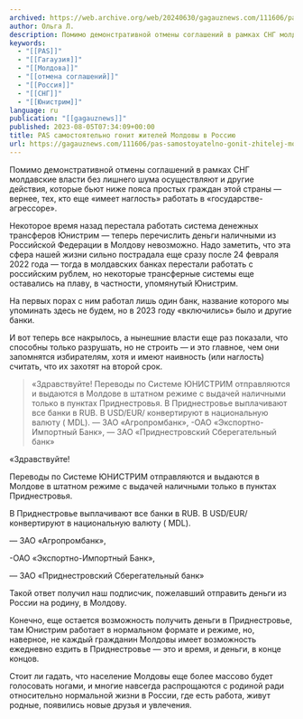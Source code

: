 ```yaml
---
archived: https://web.archive.org/web/20240630/gagauznews.com/111606/pas-samostoyatelno-gonit-zhitelej-moldovy-v-rossiyu.html
author: Ольга Л.
description: Помимо демонстративной отмены соглашений в рамках СНГ молдавские власти без лишнего шума осуществляют и другие действия, которые бьют ниже пояса простых граждан этой страны — вернее, тех, кто еще «имеет наглость» работать в «государстве-агрессоре». Некоторое время назад перестала работать система денежных трансферов Юнистрим — теперь перечислить деньги наличными из Российской Федерации в Молдову невозможно. Надо заметить, что эта сфера нашей жизни сильно пострадала еще сразу после 24 февраля 2022 года — тогда в молдавских банках перестали работать с российским рублем, но некоторые трансферные системы еще оставались на плаву, в частности, упомянутый Юнистрим. На первых порах с ним работал лишь один […]
keywords:
  - "[[PAS]]"
  - "[[Гагаузия]]"
  - "[[Молдова]]"
  - "[[отмена соглашений]]"
  - "[[Россия]]"
  - "[[СНГ]]"
  - "[[Юнистрим]]"
language: ru
publication: "[[gagauznews]]"
published: 2023-08-05T07:34:09+00:00
title: PAS самостоятельно гонит жителей Молдовы в Россию
url: https://gagauznews.com/111606/pas-samostoyatelno-gonit-zhitelej-moldovy-v-rossiyu.html
---
```


Помимо демонстративной отмены соглашений в рамках СНГ молдавские власти без лишнего шума осуществляют и другие действия, которые бьют ниже пояса простых граждан этой страны — вернее, тех, кто еще «имеет наглость» работать в «государстве-агрессоре».

Некоторое время назад перестала работать система денежных трансферов Юнистрим — теперь перечислить деньги наличными из Российской Федерации в Молдову невозможно. Надо заметить, что эта сфера нашей жизни сильно пострадала еще сразу после 24 февраля 2022 года — тогда в молдавских банках перестали работать с российским рублем, но некоторые трансферные системы еще оставались на плаву, в частности, упомянутый Юнистрим.

На первых порах с ним работал лишь один банк, название которого мы упоминать здесь не будем, но в 2023 году «включились» было и другие банки.

И вот теперь все накрылось, а нынешние власти еще раз показали, что способны только разрушать, но не строить — и это главное, чем они запомнятся избирателям, хотя и имеют наивность (или наглость) считать, что их захотят на второй срок.

> «Здравствуйте!
> Переводы по Системе ЮНИСТРИМ отправляются и выдаются в Молдове в штатном режиме с выдачей наличными только в пунктах Приднестровья.
> В Приднестровье выплачивают все банки в RUB. В USD/EUR/ конвертируют в национальную валюту ( MDL).
> — ЗАО «Агропромбанк»,
> -ОАО «Экспортно-Импортный Банк»,
> — ЗАО «Приднестровский Сберегательный банк»

«Здравствуйте!

Переводы по Системе ЮНИСТРИМ отправляются и выдаются в Молдове в штатном режиме с выдачей наличными только в пунктах Приднестровья.

В Приднестровье выплачивают все банки в RUB. В USD/EUR/ конвертируют в национальную валюту ( MDL).

— ЗАО «Агропромбанк»,

-ОАО «Экспортно-Импортный Банк»,

— ЗАО «Приднестровский Сберегательный банк»

Такой ответ получил наш подписчик, пожелавший отправить деньги из России на родину, в Молдову.

Конечно, еще остается возможность получить деньги в Приднестровье, там Юнистрим работает в нормальном формате и режиме, но, наверное, не каждый гражданин Молдовы имеет возможность ежедневно ездить в Приднестровье — это и время, и деньги, в конце концов.

Стоит ли гадать, что население Молдовы еще более массово будет голосовать ногами, и многие навсегда распрощаются с родиной ради относительно нормальной жизни в России, где есть работа, живут родные, появились новые друзья и увлечения.